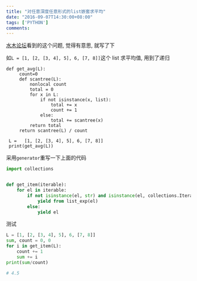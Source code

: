 ```yaml
---
title: "对任意深度任意形式的list嵌套求平均"
date: "2016-09-07T14:30:00+08:00"
tags: ['PYTHON']
comments: 
---
```



[水木论坛](http://www.newsmth.net/nForum/#!article/Python/134174)看到的这个问题, 觉得有意思, 就写了下

如`L = [1, [2, [3, 4], 5], 6, [7, 8]]`这个 list
求平均值, 用到了递归

```
def get_avg(L): 
     count=0
     def scantree(L): 
         nonlocal count 
         total = 0
         for x in L: 
             if not isinstance(x, list): 
                 total += x 
                 count += 1
             else: 
                 total += scantree(x) 
         return total 
     return scantree(L) / count 

 L =   [1, [2, [3, 4], 5], 6, [7, 8]]
 print(get_avg(L)) 
```

采用`generator`重写一下上面的代码

```python
import collections


def get_item(iterable):
    for el in iterable:
        if not isinstance(el, str) and isinstance(el, collections.Iterable):
            yield from list_exp(el)
        else:
            yield el
```

测试

```python
L = [1, [2, [3, 4], 5], 6, [7, 8]]
sum, count = 0, 0
for i in get_item(L):
    count += 1
    sum += i
print(sum/count)

# 4.5
```

